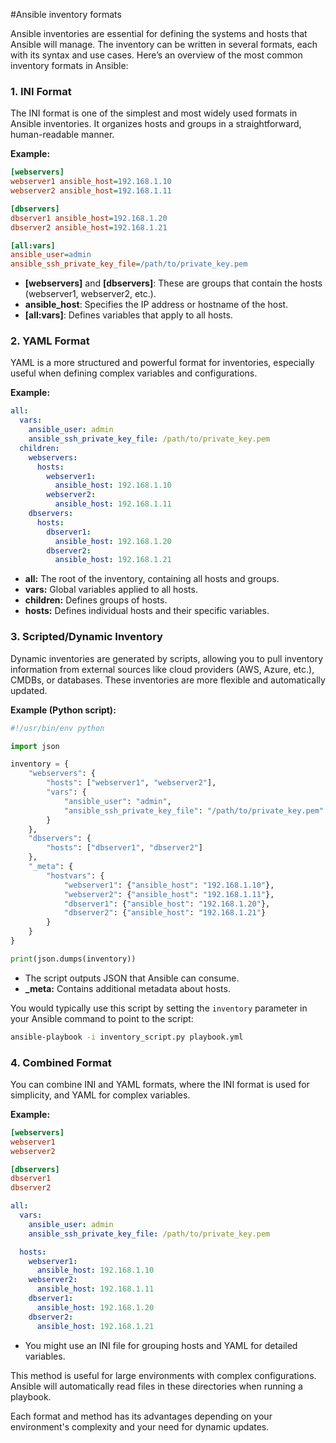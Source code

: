 #Ansible inventory formats

Ansible inventories are essential for defining the systems and hosts that Ansible will manage. The inventory can be written in several formats, each with its syntax and use cases. Here’s an overview of the most common inventory formats in Ansible:

### 1. **INI Format**
The INI format is one of the simplest and most widely used formats in Ansible inventories. It organizes hosts and groups in a straightforward, human-readable manner.

**Example:**

```ini
[webservers]
webserver1 ansible_host=192.168.1.10
webserver2 ansible_host=192.168.1.11

[dbservers]
dbserver1 ansible_host=192.168.1.20
dbserver2 ansible_host=192.168.1.21

[all:vars]
ansible_user=admin
ansible_ssh_private_key_file=/path/to/private_key.pem
```

- **[webservers]** and **[dbservers]**: These are groups that contain the hosts (webserver1, webserver2, etc.).
- **ansible_host**: Specifies the IP address or hostname of the host.
- **[all:vars]**: Defines variables that apply to all hosts.

### 2. **YAML Format**
YAML is a more structured and powerful format for inventories, especially useful when defining complex variables and configurations.

**Example:**

```yaml
all:
  vars:
    ansible_user: admin
    ansible_ssh_private_key_file: /path/to/private_key.pem
  children:
    webservers:
      hosts:
        webserver1:
          ansible_host: 192.168.1.10
        webserver2:
          ansible_host: 192.168.1.11
    dbservers:
      hosts:
        dbserver1:
          ansible_host: 192.168.1.20
        dbserver2:
          ansible_host: 192.168.1.21
```

- **all:** The root of the inventory, containing all hosts and groups.
- **vars:** Global variables applied to all hosts.
- **children:** Defines groups of hosts.
- **hosts:** Defines individual hosts and their specific variables.

### 3. **Scripted/Dynamic Inventory**
Dynamic inventories are generated by scripts, allowing you to pull inventory information from external sources like cloud providers (AWS, Azure, etc.), CMDBs, or databases. These inventories are more flexible and automatically updated.

**Example (Python script):**

```python
#!/usr/bin/env python

import json

inventory = {
    "webservers": {
        "hosts": ["webserver1", "webserver2"],
        "vars": {
            "ansible_user": "admin",
            "ansible_ssh_private_key_file": "/path/to/private_key.pem"
        }
    },
    "dbservers": {
        "hosts": ["dbserver1", "dbserver2"]
    },
    "_meta": {
        "hostvars": {
            "webserver1": {"ansible_host": "192.168.1.10"},
            "webserver2": {"ansible_host": "192.168.1.11"},
            "dbserver1": {"ansible_host": "192.168.1.20"},
            "dbserver2": {"ansible_host": "192.168.1.21"}
        }
    }
}

print(json.dumps(inventory))
```

- The script outputs JSON that Ansible can consume.
- **_meta:** Contains additional metadata about hosts.

You would typically use this script by setting the `inventory` parameter in your Ansible command to point to the script:

```bash
ansible-playbook -i inventory_script.py playbook.yml
```

### 4. **Combined Format**
You can combine INI and YAML formats, where the INI format is used for simplicity, and YAML for complex variables. 

**Example:**

```ini
[webservers]
webserver1
webserver2

[dbservers]
dbserver1
dbserver2
```

```yaml
all:
  vars:
    ansible_user: admin
    ansible_ssh_private_key_file: /path/to/private_key.pem

  hosts:
    webserver1:
      ansible_host: 192.168.1.10
    webserver2:
      ansible_host: 192.168.1.11
    dbserver1:
      ansible_host: 192.168.1.20
    dbserver2:
      ansible_host: 192.168.1.21
```

- You might use an INI file for grouping hosts and YAML for detailed variables.


This method is useful for large environments with complex configurations. Ansible will automatically read files in these directories when running a playbook.

Each format and method has its advantages depending on your environment's complexity and your need for dynamic updates.